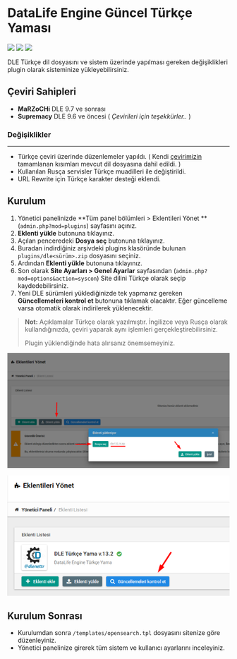 # DataLife Engine Güncel Türkçe Yaması
<img src="https://img.shields.io/badge/dle-13.3-007dad.svg"> <img src="https://img.shields.io/badge/lang-tr-ce600f.svg"> <img src="https://img.shields.io/badge/license-GNU-60ce0f.svg">

DLE Türkçe dil dosyasını ve sistem üzerinde yapılması gereken değişiklikleri plugin olarak sisteminize yükleyebilirsiniz.

## Çeviri Sahipleri

* **MaRZoCHi** DLE 9.7 ve sonrası
* **Supremacy** DLE 9.6 ve öncesi ( *Çevirileri için teşekkürler..* )

### Değişiklikler
---------
* Türkçe çeviri üzerinde düzenlemeler yapıldı. ( Kendi [çevirimizin](https://github.com/dlenettr/dle-turkce) tamamlanan kısımları mevcut dil dosyasına dahil edildi. )
* Kullanılan Rusça servisler Türkçe muadilleri ile değiştirildi.
* URL Rewrite için Türkçe karakter desteği eklendi.

## Kurulum
1. Yönetici panelinizde **Tüm panel bölümleri > Eklentileri Yönet ** (`admin.php?mod=plugins`) sayfasını açınız.
2. **Eklenti yükle** butonuna tıklayınız.
3. Açılan penceredeki **Dosya seç** butonuna tıklayınız.
4. Buradan indirdiğiniz arşivdeki plugins klasöründe bulunan `plugins/dle<sürüm>.zip` dosyasını seçiniz.
5. Ardından **Eklenti yükle** butonuna tıklayınız. 
6. Son olarak **Site Ayarları > Genel Ayarlar** sayfasından (`admin.php?mod=options&action=syscon`) Site dilini Türkçe olarak seçip kaydedebilirsiniz.
7. Yeni DLE sürümleri yüklediğinizde tek yapmanız gereken **Güncellemeleri kontrol et** butonuna tıklamak olacaktır. Eğer güncelleme varsa otomatik olarak indirilerek yüklenecektir.



> **Not:** Açıklamalar Türkçe olarak yazılmıştır. İngilizce veya Rusça olarak kullandığınızda, çeviri yaparak aynı işlemleri gerçekleştirebilirsiniz.
>
> Plugin yüklendiğinde hata alırsanız önemsemeyiniz.




![Ekran 1](/docs/screen1.png?raw=true)

![Ekran 2](/docs/screen2.png?raw=true)

## Kurulum Sonrası

* Kurulumdan sonra `/templates/opensearch.tpl` dosyasını sitenize göre düzenleyiniz.
* Yönetici panelinize girerek tüm sistem ve kullanıcı ayarlarını inceleyiniz.

